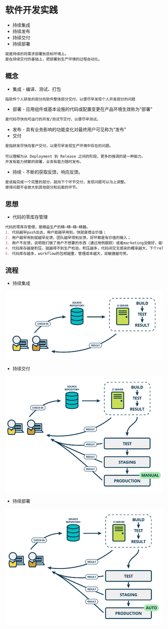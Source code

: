 # 软件开发实践

* 持续集成
* 持续发布
* 持续交付
* 持续部署

```md
就是持续的将需求部署到目标环境上。
是在持续交付的基础上，把部署到生产环境的过程自动化。
```

## 概念
* 集成 - 编译、测试、打包
```md
指软件个人研发的部分向软件整体部分交付，以便尽早发现个人开发部分的问题
```
* 部署 - 应用组件或基本设施的代码或配置变更在产品环境生效称为“部署”
```md
是代码尽快向可运行的开发/测试节交付，以便尽早测试。
```
* 发布 - 具有业务影响的功能变化对最终用户可见称为“发布”
* 交付
```md
是指研发尽快向客户交付，以便尽早发现生产环境中存在的问题。

可以理解为从 Deployment 到 Release 之间的阶段，更多的强调的是一种能力。
开发有能力频繁的部署，业务有能力随时发布。
```
* 持续 - 不断的获取反馈，响应反馈。
```md
是说每完成一个完整的部分，就向下个环节交付，发现问题可以马上调整。
使得问题不会放大到其他部分和后面的环节。
```

## 思想
* 代码的零库存管理
```md
代码的零库存管理，是精益生产的精~精~精~精髓。
1. 代码越早push出去，用户能越早用到，快就是商业价值；
2. 用户越早用到就越早反馈，团队越早得到反馈，好坏都是有价值的输入；
3. 用户不反馈，说明我们做了用户不想要的东西（通过用例跟踪）或者marketing没做好，能帮助产品市场人员调整策略；
4. 代码库存越是积压，就越得不到生产检验，积压越多，代码间交叉感染的概率越大，下个release的复杂度和风险越高；
5. 代码库存越多，workflow的包袱越重，管理成本越大，说敏捷越可笑。
```
## 流程
* 持续集成

![](_pic/SE-CI.png)

* 持续交付

![](_pic/SE-CD.png)

* 持续部署

![](_pic/SE-CDeployment.png)

